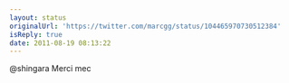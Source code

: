 ```yaml
---
layout: status
originalUrl: 'https://twitter.com/marcgg/status/104465970730512384'
isReply: true
date: 2011-08-19 08:13:22
---
```


@shingara Merci mec
